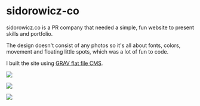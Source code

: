 # sidorowicz-co

sidorowicz.co is a PR company that needed a simple, fun website to present skills and portfolio.

The design doesn't consist of any photos so it's all about fonts, colors, movement and floating little spots, which was a lot of fun to code.

I built the site using [GRAV flat file CMS](https://getgrav.org/).

![](http://img.olagjd.com/sidorowicz-landing.png)


![](http://img.olagjd.com/sidorowicz-projects.gif)


![](http://img.olagjd.com/sidorowicz-contact.gif)
